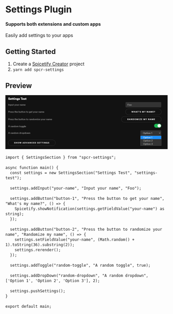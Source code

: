 # Settings Plugin
#### Supports both extensions and custom apps
Easily add settings to your apps


## Getting Started
1. Create a [Spicetify Creator](https://github.com/FlafyDev/spicetify-creator) project
2. `yarn add spcr-settings`

## Preview
![Preview](./previewImage.png)
```tsx
import { SettingsSection } from "spcr-settings";

async function main() {
  const settings = new SettingsSection("Settings Test", "settings-test");

  settings.addInput("your-name", "Input your name", "Foo");

  settings.addButton("button-1", "Press the button to get your name", "What's my name?", () => {
    Spicetify.showNotification(settings.getFieldValue("your-name") as string);
  });

  settings.addButton("button-2", "Press the button to randomize your name", "Randomize my name", () => {
    settings.setFieldValue("your-name", (Math.random() + 1).toString(36).substring(2));
    settings.rerender();
  });

  settings.addToggle("random-toggle", "A random toggle", true);
  
  settings.addDropDown("random-dropdown", "A random dropdown", ['Option 1', 'Option 2', 'Option 3'], 2);

  settings.pushSettings();
}

export default main;
```
